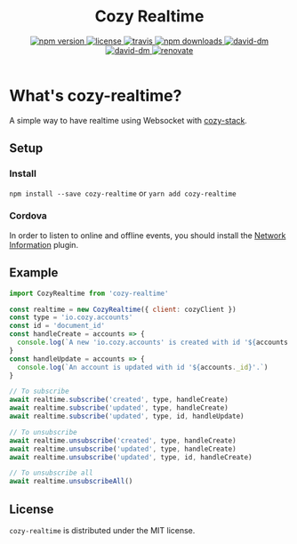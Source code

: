 <h1 align="center">Cozy Realtime</h1>

<div align="center">
  <a href="https://www.npmjs.com/package/cozy-realtime">
    <img src="https://img.shields.io/npm/v/cozy-realtime.svg" alt="npm version" />
  </a>
  <a href="https://github.com/cozy/cozy-realtime/blob/master/LICENSE">
    <img src="https://img.shields.io/npm/l/cozy-realtime.svg" alt="license" />
  </a>
  <a href="https://travis-ci.org/cozy/cozy-realtime">
    <img src="https://img.shields.io/travis/cozy/cozy-realtime.svg" alt="travis" />
  </a>
  <a href="https://npmcharts.com/compare/cozy-realtime">
    <img src="https://img.shields.io/npm/dm/cozy-realtime.svg" alt="npm downloads" />
  </a>
  <a href="https://david-dm.org/cozy/cozy-realtime">
    <img src="https://img.shields.io/david/cozy/cozy-realtime.svg" alt="david-dm" />
  </a>
  <a href="https://david-dm.org/cozy/cozy-realtime">
    <img src="https://img.shields.io/david/dev/cozy/cozy-realtime.svg" alt="david-dm" />
  </a>
  <a href="https://renovateapp.com/">
    <img src="https://img.shields.io/badge/renovate-enabled-brightgreen.svg" alt="renovate" />
  </a>
</div>

<br />

# What's cozy-realtime?

A simple way to have realtime using Websocket with [cozy-stack](https://github.com/cozy/cozy-stack).

## Setup

### Install

`npm install --save cozy-realtime`
or
`yarn add cozy-realtime`

### Cordova

In order to listen to online and offline events, you should install the [Network Information](https://cordova.apache.org/docs/en/latest/reference/cordova-plugin-network-information/) plugin.

## Example

```js
import CozyRealtime from 'cozy-realtime'

const realtime = new CozyRealtime({ client: cozyClient })
const type = 'io.cozy.accounts'
const id = 'document_id'
const handleCreate = accounts => {
  console.log(`A new 'io.cozy.accounts' is created with id '${accounts._id}'.`)
}
const handleUpdate = accounts => {
  console.log(`An account is updated with id '${accounts._id}'.`)
}

// To subscribe
await realtime.subscribe('created', type, handleCreate)
await realtime.subscribe('updated', type, handleCreate)
await realtime.subscribe('updated', type, id, handleUpdate)

// To unsubscribe
await realtime.unsubscribe('created', type, handleCreate)
await realtime.unsubscribe('updated', type, handleCreate)
await realtime.unsubscribe('updated', type, id, handleCreate)

// To unsubscribe all
await realtime.unsubscribeAll()
```

## License

`cozy-realtime` is distributed under the MIT license.
